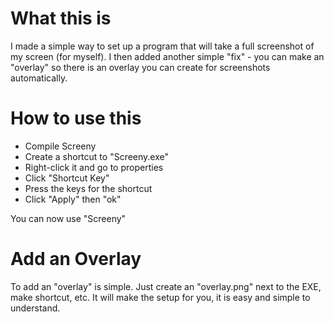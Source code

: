 # What this is
I made a simple way to set up a program that will take a full screenshot of my screen (for myself). I then added another simple "fix" - you can make an "overlay" so there is an overlay you can create for screenshots automatically.

# How to use this
- Compile Screeny
- Create a shortcut to "Screeny.exe"
- Right-click it and go to properties
- Click "Shortcut Key"
- Press the keys for the shortcut
- Click "Apply" then "ok"

You can now use "Screeny"

# Add an Overlay
To add an "overlay" is simple. Just create an "overlay.png" next to the EXE, make shortcut, etc. It will make the setup for you, it is easy and simple to understand.